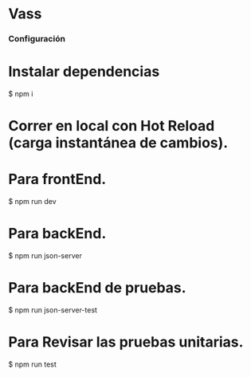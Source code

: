 # Vass
### Configuración

# Instalar dependencias
$ npm i

# Correr en local con Hot Reload (carga instantánea de cambios).

# Para frontEnd.
$ npm run dev

# Para backEnd.
$ npm run json-server

# Para backEnd de pruebas.
$ npm run json-server-test

# Para Revisar las pruebas unitarias.
$ npm run test